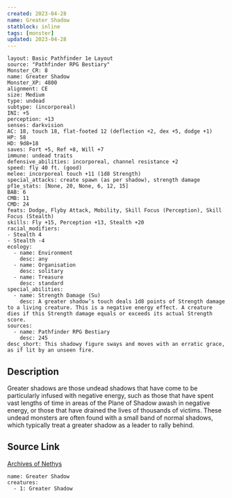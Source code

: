 ```yaml
---
created: 2023-04-28
name: Greater Shadow
statblock: inline
tags: [monster]
updated: 2023-04-28
---
```

```statblock
layout: Basic Pathfinder 1e Layout
source: "Pathfinder RPG Bestiary"
Monster_CR: 8
name: Greater Shadow
Monster_XP: 4800
alignment: CE
size: Medium
type: undead
subtype: (incorporeal)
INI: +5
perception: +13
senses: darkvision
AC: 18, touch 18, flat-footed 12 (deflection +2, dex +5, dodge +1)
HP: 58
HD: 9d8+18
saves: Fort +5, Ref +8, Will +7
immune: undead traits
defensive_abilities: incorporeal, channel resistance +2
speed: fly 40 ft. (good)
melee: incorporeal touch +11 (1d8 Strength)
special_attacks: create spawn (as per shadow), strength damage
pf1e_stats: [None, 20, None, 6, 12, 15]
BAB: 6
CMB: 11
CMD: 24
feats: Dodge, Flyby Attack, Mobility, Skill Focus (Perception), Skill Focus (Stealth)
skills: Fly +15, Perception +13, Stealth +20
racial_modifiers:
- Stealth 4
- Stealth -4
ecology:
  - name: Environment
    desc: any
  - name: Organisation
    desc: solitary
  - name: Treasure
    desc: standard
special_abilities:
  - name: Strength Damage (Su)
    desc: A greater shadow’s touch deals 1d8 points of Strength damage to a living creature. This is a negative energy effect. A creature dies if this Strength damage equals or exceeds its actual Strength score.
sources:
  - name: Pathfinder RPG Bestiary
    desc: 245
desc_short: This shadowy figure sways and moves with an erratic grace, as if lit by an unseen fire.
```
## Description
Greater shadows are those undead shadows that have come to be particularly infused with negative energy, such as those that have spent vast lengths of time in areas of the Plane of Shadow awash in negative energy, or those that have drained the lives of thousands of victims. These undead monsters are often found with a small band of normal shadows, which typically treat a greater shadow as a leader to rally behind.
## Source Link
[Archives of Nethys](https://aonprd.com/MonsterDisplay.aspx?ItemName=Greater%20Shadow)
```encounter-table
name: Greater Shadow
creatures:
  - 1: Greater Shadow
```

